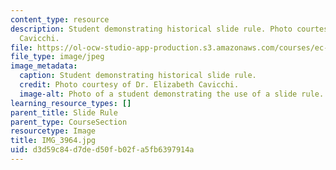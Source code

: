 ```yaml
---
content_type: resource
description: Student demonstrating historical slide rule. Photo courtesy of Dr. Elizabeth
  Cavicchi.
file: https://ol-ocw-studio-app-production.s3.amazonaws.com/courses/ec-050-recreate-experiments-from-history-inform-the-future-from-the-past-galileo-january-iap-2010/d3d59c84d7ded50fb02fa5fb6397914a_IMG_3964.jpg
file_type: image/jpeg
image_metadata:
  caption: Student demonstrating historical slide rule.
  credit: Photo courtesy of Dr. Elizabeth Cavicchi.
  image-alt: Photo of a student demonstrating the use of a slide rule.
learning_resource_types: []
parent_title: Slide Rule
parent_type: CourseSection
resourcetype: Image
title: IMG_3964.jpg
uid: d3d59c84-d7de-d50f-b02f-a5fb6397914a
---
```

